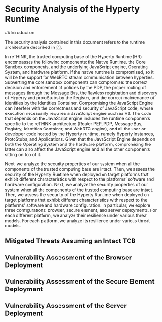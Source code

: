 # Security Analysis of the Hyperty Runtime

##Introduction

The security analysis contained in this document refers to the runtime architecture described in [[1]](https://github.com/reTHINK-project/core-framework/blob/master/docs/specs/runtime/runtime-architecture.md).

In reTHINK, the trusted computing base of the Hyperty Runtime (HR) encompasses the following components: the Native Runtime, the Core Sandbox components, and the underlying JavaScript engine, Operating System, and hardware platform. If the native runtime is compromised, so it will be the support for WebRTC stream communication between hyperties. Subverting the core sandbox components can compromise: the correct decision and enforcement of policies by the PDP, the proper routing of messages through the Message Bus, the flawless registration and discovery of Hyperty and protoStubs by the Registry, and the correct maintenance of identities by the Identities Container. Compromising the JavaScript Engine can interfere with the correctness and security of JavaScript code, whose execution necessarily requires a JavaScript engine such as V8. The code that depends on the JavaScript engine includes the runtime components specific to the reTHINK architecture (Router PEP, PDP, Message Bus, Registry, Identities Container, and WebRTC engine), and all the user or developer code hosted by the Hyperty runtime, namely Hyperty Instances, ProtoStubs, and Applications. Given that the JavaScript Engine depends on both the Operating System and the hardware platform, compromising the latter can also affect the JavaScript engine and all the other components sitting on top of it.

Next, we analyze the security properties of our system when all the components of the trusted computing base are intact. Then, we assess the security of the Hyperty Runtime when deployed on target platforms that exhibit different characteristics with respect to the platforms’ software and hardware configuration. Next, we analyze the security properties of our system when all the components of the trusted computing base are intact. Then, we assess the security of the Hyperty Runtime when deployed on target platforms that exhibit different characteristics with respect to the platforms’ software and hardware configuration. In particular, we explore three configurations: browser, secure element, and server deployments. For each different platform, we analyze their resilience under various threat models. For each platform, we analyze its resilience under various threat models.

## Mitigated Threats Assuming an Intact TCB


## Vulnerability Assessment of the Browser Deployment


## Vulnerability Assessment of the Secure Element Deployment


## Vulnerability Assessment of the Server Deployment

